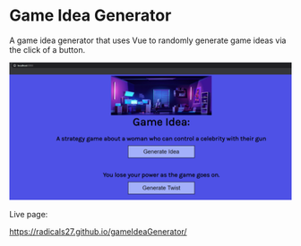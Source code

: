 # Game Idea Generator
A game idea generator that uses Vue to randomly generate game ideas via the click of a button.


![Screenshot](1screenshot.png)

Live page:

https://radicals27.github.io/gameIdeaGenerator/